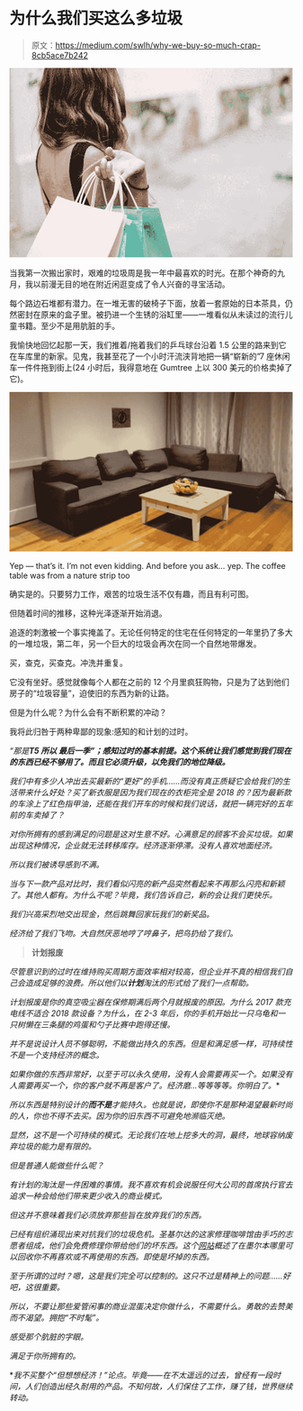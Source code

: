# 为什么我们买这么多垃圾

> 原文：<https://medium.com/swlh/why-we-buy-so-much-crap-8cb5ace7b242>

![](img/795c2189ca8e5936708b1732cd02db52.png)

当我第一次搬出家时，艰难的垃圾周是我一年中最喜欢的时光。在那个神奇的九月，我以前漫无目的地在附近闲逛变成了令人兴奋的寻宝活动。

每个路边石堆都有潜力。在一堆无害的破椅子下面，放着一套原始的日本茶具，仍然密封在原来的盒子里。被扔进一个生锈的浴缸里——一堆看似从未读过的流行儿童书籍。至少不是用肮脏的手。

我愉快地回忆起那一天，我们推着/拖着我们的乒乓球台沿着 1.5 公里的路来到它在车库里的新家。见鬼，我甚至花了一个小时汗流浃背地把一辆“崭新的”7 座休闲车一件件拖到街上(24 小时后，我得意地在 Gumtree 上以 300 美元的价格卖掉了它)。

![](img/26d38e60788ebc91a14f06116ff5461e.png)

Yep — that’s it. I’m not even kidding. And before you ask… yep. The coffee table was from a nature strip too

确实是的。只要努力工作，艰苦的垃圾生活不仅有趣，而且有利可图。

但随着时间的推移，这种光泽逐渐开始消退。

追逐的刺激被一个事实掩盖了。无论任何特定的住宅在任何特定的一年里扔了多大的一堆垃圾，第二年，另一个巨大的垃圾会再次在同一个自然地带爆发。

买，查克，买查克。冲洗并重复。

它没有坐好。感觉就像每个人都在之前的 12 个月里疯狂购物，只是为了达到他们房子的“垃圾容量”，迫使旧的东西为新的让路。

但是为什么呢？为什么会有不断积累的冲动？

我将此归咎于两种卑鄙的现象:感知的和计划的过时。

*“那是**T5 所以 最后一季”；感知过时的基本前提。这个系统让我们感觉到我们现在的东西已经不够用了。而且它必须升级，以免我们的地位降级。***

*我们中有多少人冲出去买最新的“更好”的手机……而没有真正质疑它会给我们的生活带来什么好处？买了新衣服是因为我们现在的衣柜完全是 2018 的？因为最新款的车涂上了红色指甲油，还能在我们开车的时候和我们说话，就把一辆完好的五年前的车卖掉了？*

*对你所拥有的感到满足的问题是这对生意不好。心满意足的顾客不会买垃圾。如果出现这种情况，企业就无法转移库存。经济逐渐停滞。没有人喜欢地面经济。*

*所以我们被诱导感到不满。*

*当与下一款产品对比时，我们看似闪亮的新产品突然看起来不再那么闪亮和新颖了。其他人都有。为什么不呢？毕竟，我们告诉自己，新的会让我们更快乐。*

*我们兴高采烈地交出现金，然后跳舞回家玩我们的新奖品。*

*经济给了我们飞吻。大自然厌恶地哼了哼鼻子，把鸟扔给了我们。*

> ****计划报废****

*尽管意识到的过时在维持购买周期方面效率相对较高，但企业并不真的相信我们自己会造成足够的浪费。所以他们以**计划**淘汰的形式给了我们一点帮助。*

*计划报废是你的真空吸尘器在保修期满后两个月就报废的原因。为什么 2017 款充电线不适合 2018 款设备？为什么，在 2-3 年后，你的手机开始比一只乌龟和一只树懒在三条腿的鸡蛋和勺子比赛中跑得还慢。*

*并不是说设计人员不够聪明，不能做出持久的东西。但是和满足感一样，可持续性不是一个支持经济的概念。*

*如果你做的东西非常好，以至于可以永久使用，没有人会需要再买一个。如果没有人需要再买一个，你的客户就不再是客户了。经济磨…等等等等。你明白了。**

*所以东西是特别设计的**而不是**才能持久。也就是说，即使你不是那种渴望最新时尚的人，你也不得不去买。因为你的旧东西不可避免地濒临灭绝。*

*显然，这不是一个可持续的模式。无论我们在地上挖多大的洞，最终，地球容纳废弃垃圾的能力是有限的。*

*但是普通人能做些什么呢？*

*有计划的淘汰是一件困难的事情。我不喜欢有机会说服任何大公司的首席执行官去追求一种会给他们带来更少收入的商业模式。*

*但这并不意味着我们必须放弃那些旨在放弃我们的东西。*

*已经有组织涌现出来对抗我们的垃圾危机。圣基尔达的这家修理咖啡馆由手巧的志愿者组成，他们会免费修理你带给他们的坏东西。这个[网站](http://www.jeco.org.au/reuse-repurpose-recycle/)概述了在墨尔本哪里可以回收你不再喜欢或不再使用的东西。即使是坏掉的东西。*

*至于所谓的过时？嗯，这是我们完全可以控制的。这只不过是精神上的问题……好吧，这很重要。*

*所以，不要让那些爱管闲事的商业混蛋决定你做什么，不需要什么。勇敢的去赞美而不渴望。拥抱“不时髦”。*

*感受那个肮脏的字眼。*

*满足于你所拥有的。*

**我不买整个“但想想经济！”论点。毕竟——在不太遥远的过去，曾经有一段时间，人们创造出经久耐用的产品。不知何故，人们保住了工作，赚了钱，世界继续转动。*